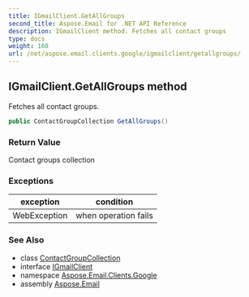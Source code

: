 ```yaml
---
title: IGmailClient.GetAllGroups
second_title: Aspose.Email for .NET API Reference
description: IGmailClient method. Fetches all contact groups
type: docs
weight: 160
url: /net/aspose.email.clients.google/igmailclient/getallgroups/
---
```

## IGmailClient.GetAllGroups method

Fetches all contact groups.

```csharp
public ContactGroupCollection GetAllGroups()
```

### Return Value

Contact groups collection

### Exceptions

| exception | condition |
| --- | --- |
| WebException | when operation fails |

### See Also

* class [ContactGroupCollection](../../contactgroupcollection/)
* interface [IGmailClient](../)
* namespace [Aspose.Email.Clients.Google](../../igmailclient/)
* assembly [Aspose.Email](../../../)


